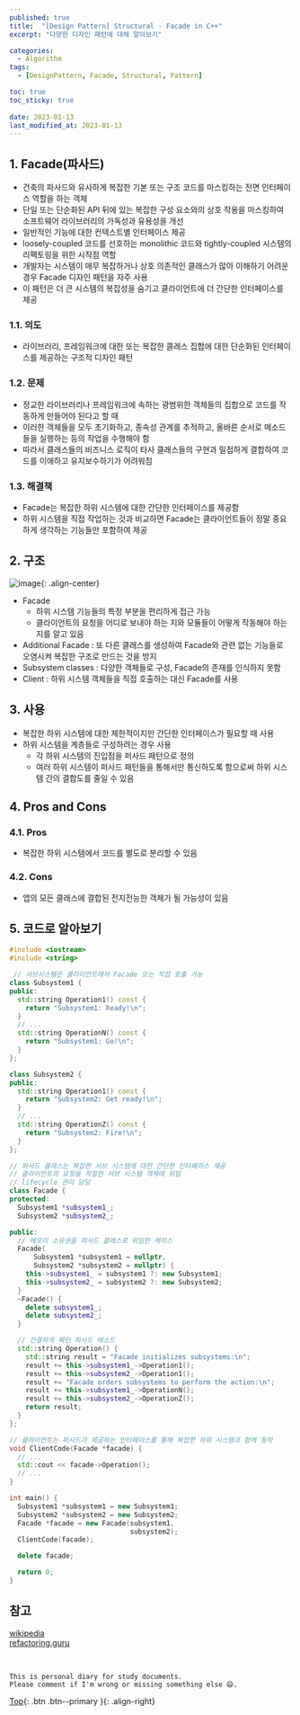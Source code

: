```yaml
---
published: true
title:  "[Design Pattern] Structural - Facade in C++"
excerpt: "다양한 디자인 패턴에 대해 알아보기"

categories:
  - Algorithm
tags:
  - [DesignPattern, Facade, Structural, Pattern]

toc: true
toc_sticky: true
 
date: 2023-01-13
last_modified_at: 2023-01-13
---
```


## 1. Facade(파사드)

- 건축의 파사드와 유사하게 복잡한 기본 또는 구조 코드를 마스킹하는 전면 인터페이스 역할을 하는 객체
- 단일 또는 단순화된 API 뒤에 있는 복잡한 구성 요소와의 상호 작용을 마스킹하여 소프트웨어 라이브러리의 가독성과 유용성을 개선
- 일반적인 기능에 대한 컨텍스트별 인터페이스 제공
- loosely-coupled 코드를 선호하는 monolithic 코드와 tightly-coupled 시스템의 리팩토링을 위한 시작점 역할
- 개발자는 시스템이 매무 복잡하거나 상호 의존적인 클래스가 많아 이해하기 어려운 경우 Facade 디자인 패턴을 자주 사용
- 이 패턴은 더 큰 시스템의 복잡성을 숨기고 클라이언트에 더 간단한 인터페이스를 제공

### 1.1. 의도

- 라이브러리, 프레임워크에 대한 또는 복잡한 클래스 집합에 대한 단순화된 인터페이스를 제공하는 구조적 디자인 패턴

### 1.2. 문제

- 정교한 라이브러리나 프레임워크에 속하는 광범위한 객체들의 집합으로 코드를 작동하게 만들어야 된다고 할 때
- 이러한 객체들을 모두 초기화하고, 종속성 관계를 추적하고, 올바른 순서로 메소드들을 실행하는 등의 작업을 수행해야 함
- 따라서 클래스들의 비즈니스 로직이 타사 클래스들의 구현과 밀접하게 결합하여 코드를 이애하고 유지보수하기가 어려워짐

### 1.3. 해결책

- Facade는 복잡한 하위 시스템에 대한 간단한 인터페이스를 제공함
- 하위 시스템을 직접 작업하는 것과 비교하면 Facade는 클라이언트들이 정말 중요하게 생각하는 기능들만 포함하여 제공

## 2. 구조

![image](https://user-images.githubusercontent.com/23397039/211472846-18ff4916-2e0c-4dd3-9e87-4316fd1c6a74.png){: .align-center}

- Facade
    - 하위 시스템 기능들의 특정 부분을 편리하게 접근 가능
    - 클라이언트의 요청을 어디로 보내야 하는 지와 모듈들이 어떻게 작동해야 하는 지를 알고 있음
- Additional Facade : 또 다른 클래스를 생성하여 Facade와 관련 없는 기능들로 오염시켜 복잡한 구조로 만드는 것을 방지
- Subsystem classes : 다양한 객체들로 구성, Facade의 존재를 인식하지 못함
- Client : 하위 시스템 객체들을 직접 호출하는 대신 Facade를 사용

## 3. 사용

- 복잡한 하위 시스템에 대한 제한적이지만 간단한 인터페이스가 필요할 때 사용
- 하위 시스템을 계층들로 구성하려는 경우 사용
    - 각 하위 시스템의 진입점을 퍼사드 패턴으로 정의
    - 여러 하위 시스템이 퍼사드 패턴들을 통해서만 통신하도록 함으로써 하위 시스템 간의 결합도를 줄일 수 있음

## 4. Pros and Cons

### 4.1. Pros

- 복잡한 하위 시스템에서 코드를 별도로 분리할 수 있음

### 4.2. Cons

- 앱의 모든 클래스에 결합된 전지전능한 객체가 될 가능성이 있음

## 5. 코드로 알아보기

```cpp
#include <iostream>
#include <string>

 // 서브시스템은 클라이언트에서 Facade 또는 직접 호출 가능 
class Subsystem1 {
public:
  std::string Operation1() const {
    return "Subsystem1: Ready!\n";
  }
  // ...
  std::string OperationN() const {
    return "Subsystem1: Go!\n";
  }
};

class Subsystem2 {
public:
  std::string Operation1() const {
    return "Subsystem2: Get ready!\n";
  }
  // ...
  std::string OperationZ() const {
    return "Subsystem2: Fire!\n";
  }
};

// 퍼사드 클래스는 복잡한 서브 시스템에 대한 간단한 인터페이스 제공
// 클라이언트의 요청을 적절한 서브 시스템 객체에 위임
// lifecycle 관리 담당
class Facade {
protected:
  Subsystem1 *subsystem1_;
  Subsystem2 *subsystem2_;

public:
  // 메모리 소유권을 퍼사드 클래스로 위임한 케이스
  Facade(
      Subsystem1 *subsystem1 = nullptr,
      Subsystem2 *subsystem2 = nullptr) {
    this->subsystem1_ = subsystem1 ?: new Subsystem1;
    this->subsystem2_ = subsystem2 ?: new Subsystem2;
  }
  ~Facade() {
    delete subsystem1_;
    delete subsystem2_;
  }

  // 간결하게 짜인 퍼사드 메소드
  std::string Operation() {
    std::string result = "Facade initializes subsystems:\n";
    result += this->subsystem1_->Operation1();
    result += this->subsystem2_->Operation1();
    result += "Facade orders subsystems to perform the action:\n";
    result += this->subsystem1_->OperationN();
    result += this->subsystem2_->OperationZ();
    return result;
  }
};

// 클라이언트는 퍼사드가 제공하는 인터페이스를 통해 복잡한 하위 시스템과 함께 동작
void ClientCode(Facade *facade) {
  // ...
  std::cout << facade->Operation();
  // ...
}

int main() {
  Subsystem1 *subsystem1 = new Subsystem1;
  Subsystem2 *subsystem2 = new Subsystem2;
  Facade *facade = new Facade(subsystem1,
                              subsystem2);
  ClientCode(facade);

  delete facade;

  return 0;
}
```

## 참고
[wikipedia](https://en.wikipedia.org/wiki/Facade_pattern)  
[refactoring.guru](https://refactoring.guru/design-patterns/facade)  

<br>

    This is personal diary for study documents.
    Please comment if I'm wrong or missing something else 😄. 

[Top](#){: .btn .btn--primary }{: .align-right}